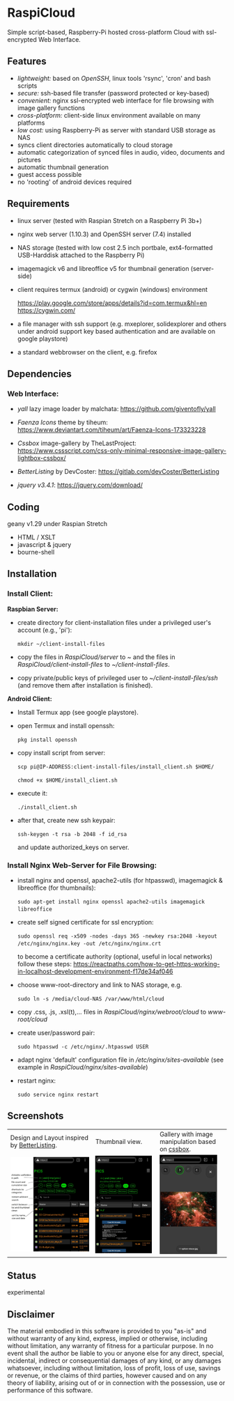 # RaspiCloud
Simple script-based, Raspberry-Pi hosted cross-platform Cloud with ssl-encrypted Web Interface.

## Features
- *lightweight:* based on *OpenSSH*, linux tools 'rsync', 'cron' and bash scripts
- *secure:* ssh-based file transfer (password protected or key-based)
- *convenient:* nginx ssl-encrypted web interface for file browsing with image gallery functions
- *cross-platform:* client-side linux environment available on many platforms
- *low cost:* using Raspberry-Pi as server with standard USB storage as NAS 
- syncs client directories automatically to cloud storage
- automatic categorization of synced files in audio, video, documents and pictures
- automatic thumbnail generation
- guest access possible
- no 'rooting' of android devices required

## Requirements
- linux server (tested with Raspian Stretch on a Raspberry Pi 3b+) 
- nginx web server (1.10.3) and OpenSSH server (7.4) installed
- NAS storage (tested with low cost 2.5 inch portbale, ext4-formatted USB-Harddisk attached to the Raspberry Pi)
- imagemagick v6 and libreoffice v5 for thumbnail generation (server-side)
- client requires termux (android) or cygwin (windows) environment

  https://play.google.com/store/apps/details?id=com.termux&hl=en  
  https://cygwin.com/
- a file manager with ssh support (e.g. mxeplorer, solidexplorer and others under android support key based authentication and are available on google playstore)
- a standard webbrowser on the client, e.g. firefox

## Dependencies
### Web Interface:
  - *yall* lazy image loader by malchata:
   https://github.com/giventofly/yall
    
  - *Faenza Icons* theme by tiheum:
   https://www.deviantart.com/tiheum/art/Faenza-Icons-173323228
   
  - *Cssbox* image-gallery by TheLastProject:
   https://www.cssscript.com/css-only-minimal-responsive-image-gallery-lightbox-cssbox/
   
  - *BetterListing* by DevCoster:
   https://gitlab.com/devCoster/BetterListing
   
   - *jquery v3.4.1*:
   https://jquery.com/download/
   
## Coding
geany v1.29 under Raspian Stretch
- HTML / XSLT
- javascript & jquery
- bourne-shell

## Installation
### Install Client:
  **Raspbian Server:** 
  - create directory for client-installation files under a privileged user's account (e.g., 'pi'):
  
    ```mkdir ~/client-install-files```
    
  - copy the files in *RaspiCloud/server* to *~* and the files in *RaspiCloud/client-install-files* to *~/client-install-files*.   
  - copy private/public keys of privileged user to *~/client-install-files/ssh* (and remove them after installation is finished).
  
  **Android Client:**
  - Install Termux app (see google playstore).
  - open Termux and install openssh:
  
    ```pkg install openssh```
  
  - copy install script from server:
  
    ```scp pi@IP-ADDRESS:client-install-files/install_client.sh $HOME/```
    
    ```chmod +x $HOME/install_client.sh```
  
  - execute it:
  
    ```./install_client.sh```
  
  - after that, create new ssh keypair:
  
    ```ssh-keygen -t rsa -b 2048 -f id_rsa```
    
    and update authorized_keys on server.
   
### Install Nginx Web-Server for File Browsing:
  - install nginx and openssl, apache2-utils (for htpasswd), imagemagick & libreoffice (for thumbnails):
    
    ```sudo apt-get install nginx openssl apache2-utils imagemagick libreoffice```
  - create self signed certificate for ssl encryption:
   
    ```sudo openssl req -x509 -nodes -days 365 -newkey rsa:2048 -keyout /etc/nginx/nginx.key -out /etc/nginx/nginx.crt```
    
    to become a certificate authority (optional, useful in local networks) follow these steps: https://reactpaths.com/how-to-get-https-working-in-localhost-development-environment-f17de34af046
  - choose www-root-directory and link to NAS storage, e.g.
   
    ```sudo ln -s /media/cloud-NAS /var/www/html/cloud```
  - copy .css, .js, .xsl(t),... files in *RaspiCloud/nginx/webroot/cloud* to *www-root/cloud*
  - create user/password pair:
   
    ```sudo htpasswd -c /etc/nginx/.htpasswd USER```
  - adapt nginx 'default' configuration file in */etc/nginx/sites-available* (see example in *RaspiCloud/nginx/sites-available*)
  - restart nginx:
   
    ```sudo service nginx restart```

## Screenshots
<table>
<tr>
<td>Design and Layout inspired by <a href="https://gitlab.com/devCoster/BetterListing">BetterListing</a>.</td>
<td>Thumbnail view.</td>
<td>Gallery with image manipulation based on <a href="https://www.cssscript.com/css-only-minimal-responsive-image-gallery-lightbox-cssbox/">cssbox</a>.</td>
</tr>
<tr>
<td><img src="screenshot01.jpg" width="100%" </img></td>
<td><img src="screenshot02.jpg" width="97%" </img></td>
<td><img src="screenshot03.jpg" width="90%" </img></td>
</tr>
</table>

## Status
 experimental

## Disclaimer
The material embodied in this software is provided to you "as-is" and without warranty of any kind, express, implied or otherwise, including 
without limitation, any warranty of fitness for a particular purpose. In no event shall the author be liable to you or anyone else for any 
direct, special, incidental, indirect or consequential damages of any kind, or any damages whatsoever, including without limitation,
loss of profit, loss of use, savings or revenue, or the claims of third parties, however caused and on any theory of liability, arising
out of or in connection with the possession, use or performance of this software.
